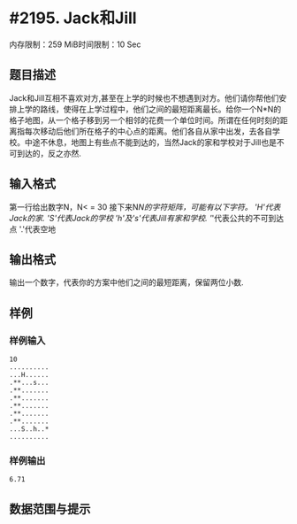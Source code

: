 # #2195. Jack和Jill

内存限制：259 MiB时间限制：10 Sec

## 题目描述

Jack和Jill互相不喜欢对方,甚至在上学的时候也不想遇到对方。他们请你帮他们安排上学的路线，使得在上学过程中，他们之间的最短距离最长。给你一个N*N的格子地图，从一个格子移到另一个相邻的花费一个单位时间。所谓在任何时刻的距离指每次移动后他们所在格子的中心点的距离。他们各自从家中出发，去各自学校。中途不休息，地图上有些点不能到达的，当然Jack的家和学校对于Jill也是不可到达的，反之亦然.

## 输入格式

第一行给出数字N，N< = 30 接下来N*N的字符矩阵，可能有以下字符。 'H'代表Jack的家. 'S'代表Jack的学校 'h'及's'代表Jill有家和学校. '*'代表公共的不可到达点 '.'代表空地

## 输出格式

输出一个数字，代表你的方案中他们之间的最短距离，保留两位小数.

## 样例

### 样例输入

    
    10
    ..........
    ...H......
    .**...s...
    .**.......
    .**.......
    .**.......
    .**.......
    .**.......
    ...S..h..*
    ..........
    
    

### 样例输出

    
    6.71
    
    

## 数据范围与提示
